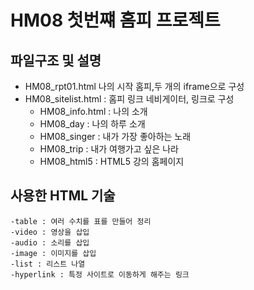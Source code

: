 # HM08 첫번쨰 홈피 프로젝트

## 파일구조 및 설명
- HM08_rpt01.html 나의 시작 홈피,두 개의 iframe으로 구성
- HM08_sitelist.html : 홈피 링크 네비게이터, 링크로 구성
    - HM08_info.html : 나의 소개
    - HM08_day : 나의 하루 소개
    - HM08_singer : 내가 가장 좋아하는 노래
    - HM08_trip : 내가 여행가고 싶은 나라
    - HM08_html5 : HTML5 강의 홈페이지

## 사용한 HTML 기술
    -table : 여러 수치를 표를 만들어 정리
    -video : 영상을 삽입
    -audio : 소리를 삽입
    -image : 이미지를 삽입
    -list : 리스트 나열
    -hyperlink : 특정 사이트로 이동하게 해주는 링크
    
